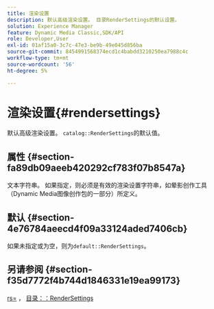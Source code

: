 ```yaml
---
title: 渲染设置
description: 默认高级渲染设置。 目录RenderSettings的默认设置。
solution: Experience Manager
feature: Dynamic Media Classic,SDK/API
role: Developer,User
exl-id: 01af15a0-3c7c-47e3-be9b-49e045d856ba
source-git-commit: 8454991568374ecd1c4babdd3210250ea7988c4c
workflow-type: tm+mt
source-wordcount: '56'
ht-degree: 5%

---
```


# 渲染设置{#rendersettings}

默认高级渲染设置。 `catalog::RenderSettings`的默认值。

## 属性 {#section-fa89db09aeeb420292cf783f07b8547a}

文本字符串。 如果指定，则必须是有效的渲染设置字符串，如晕影创作工具（Dynamic Media图像创作包的一部分）所定义。

## 默认 {#section-4e76784aeecd4f09a33124aded7406cb}

如果未指定或为空，则为`default::RenderSettings`。

## 另请参阅 {#section-f35d7772f4b744d1846331e19ea99173}

[rs=](../../../../../ir-api/http-protocol/image-rendering-api-ref/c-ir-http-protocol-ref/c-ir-http-protocol-command-reference/r-ir-rs.md#reference-d20cefaaa6cd4f449d1591c87959b4cf) ， [目录：：RenderSettings](../../../../../ir-api/material-cat/image-rendering-api-ref/c-ir-material-catalog/c-ir-attributes-reference/r-ir-rendersettings.md#reference-f3ae5e18095d40b2a8edef957dd82fbd)
